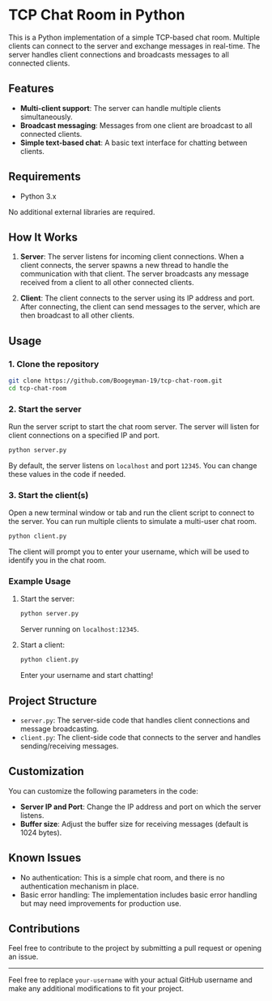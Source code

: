 # TCP Chat Room in Python

This is a Python implementation of a simple TCP-based chat room. Multiple clients can connect to the server and exchange messages in real-time. The server handles client connections and broadcasts messages to all connected clients.

## Features

- **Multi-client support**: The server can handle multiple clients simultaneously.
- **Broadcast messaging**: Messages from one client are broadcast to all connected clients.
- **Simple text-based chat**: A basic text interface for chatting between clients.

## Requirements

- Python 3.x

No additional external libraries are required.

## How It Works

1. **Server**: The server listens for incoming client connections. When a client connects, the server spawns a new thread to handle the communication with that client. The server broadcasts any message received from a client to all other connected clients.

2. **Client**: The client connects to the server using its IP address and port. After connecting, the client can send messages to the server, which are then broadcast to all other clients.

## Usage

### 1. Clone the repository

```bash
git clone https://github.com/Boogeyman-19/tcp-chat-room.git
cd tcp-chat-room
```

### 2. Start the server

Run the server script to start the chat room server. The server will listen for client connections on a specified IP and port.

```bash
python server.py
```

By default, the server listens on `localhost` and port `12345`. You can change these values in the code if needed.

### 3. Start the client(s)

Open a new terminal window or tab and run the client script to connect to the server. You can run multiple clients to simulate a multi-user chat room.

```bash
python client.py
```

The client will prompt you to enter your username, which will be used to identify you in the chat room.

### Example Usage

1. Start the server:
   ```bash
   python server.py
   ```
   Server running on `localhost:12345`.

2. Start a client:
   ```bash
   python client.py
   ```
   Enter your username and start chatting!

## Project Structure

- `server.py`: The server-side code that handles client connections and message broadcasting.
- `client.py`: The client-side code that connects to the server and handles sending/receiving messages.

## Customization

You can customize the following parameters in the code:

- **Server IP and Port**: Change the IP address and port on which the server listens.
- **Buffer size**: Adjust the buffer size for receiving messages (default is 1024 bytes).

## Known Issues

- No authentication: This is a simple chat room, and there is no authentication mechanism in place.
- Basic error handling: The implementation includes basic error handling but may need improvements for production use.


## Contributions

Feel free to contribute to the project by submitting a pull request or opening an issue.

---

Feel free to replace `your-username` with your actual GitHub username and make any additional modifications to fit your project.
